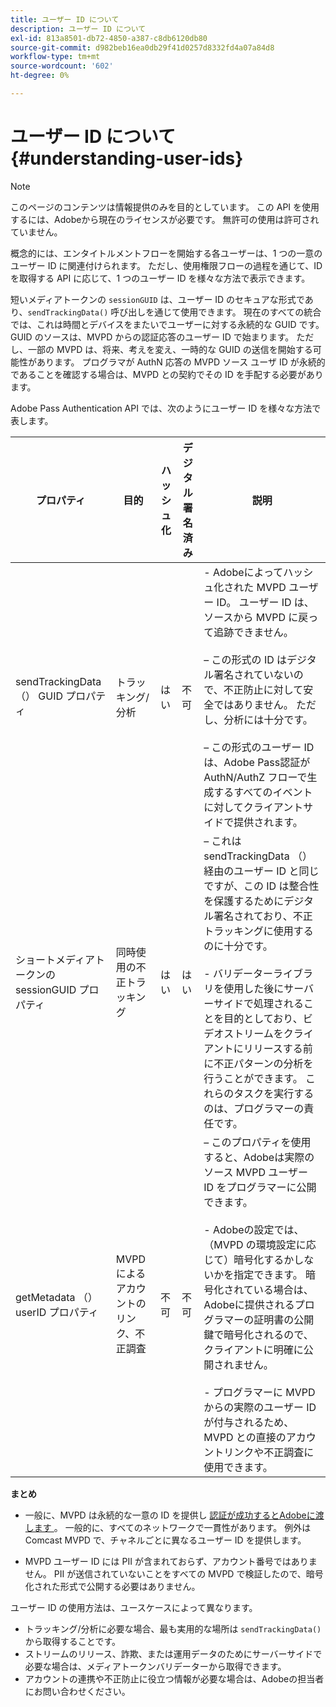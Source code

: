 ```yaml
---
title: ユーザー ID について
description: ユーザー ID について
exl-id: 813a8501-db72-4850-a387-c8db6120db80
source-git-commit: d982beb16ea0db29f41d0257d8332fd4a07a84d8
workflow-type: tm+mt
source-wordcount: '602'
ht-degree: 0%

---
```


# ユーザー ID について {#understanding-user-ids}

>[!NOTE]
>
>このページのコンテンツは情報提供のみを目的としています。 この API を使用するには、Adobeから現在のライセンスが必要です。 無許可の使用は許可されていません。

概念的には、エンタイトルメントフローを開始する各ユーザーは、1 つの一意のユーザー ID に関連付けられます。 ただし、使用権限フローの過程を通じて、ID を取得する API に応じて、1 つのユーザー ID を様々な方法で表示できます。

短いメディアトークンの `sessionGUID` は、ユーザー ID のセキュアな形式であり、`sendTrackingData()` 呼び出しを通じて使用できます。 現在のすべての統合では、これは時間とデバイスをまたいでユーザーに対する永続的な GUID です。 GUID のソースは、MVPD からの認証応答のユーザー ID で始まります。 ただし、一部の MVPD は、将来、考えを変え、一時的な GUID の送信を開始する可能性があります。 プログラマが AuthN 応答の MVPD ソース ユーザ ID が永続的であることを確認する場合は、MVPD との契約でその ID を手配する必要があります。

Adobe Pass Authentication API では、次のようにユーザー ID を様々な方法で表します。

| プロパティ | 目的 | ハッシュ化 | デジタル署名済み | 説明 |
| --- | --- | --- | --- | --- |
| sendTrackingData （） GUID プロパティ | トラッキング/分析 | はい | 不可 | - Adobeによってハッシュ化された MVPD ユーザー ID。 ユーザー ID は、ソースから MVPD に戻って追跡できません。</br> </br> – この形式の ID はデジタル署名されていないので、不正防止に対して安全ではありません。 ただし、分析には十分です。 </br> </br> – この形式のユーザー ID は、Adobe Pass認証が AuthN/AuthZ フローで生成するすべてのイベントに対してクライアントサイドで提供されます。 |
| ショートメディアトークンの sessionGUID プロパティ | 同時使用の不正トラッキング | はい | はい |  – これは sendTrackingData （）経由のユーザー ID と同じですが、この ID は整合性を保護するためにデジタル署名されており、不正トラッキングに使用するのに十分です。</br> </br> - バリデーターライブラリを使用した後にサーバーサイドで処理されることを目的としており、ビデオストリームをクライアントにリリースする前に不正パターンの分析を行うことができます。  これらのタスクを実行するのは、プログラマーの責任です。 |
| getMetadata （） userID プロパティ | MVPD によるアカウントのリンク、不正調査 | 不可 | 不可 |  – このプロパティを使用すると、Adobeは実際のソース MVPD ユーザー ID をプログラマーに公開できます。</br> </br> - Adobeの設定では、（MVPD の環境設定に応じて）暗号化するかしないかを指定できます。 暗号化されている場合は、Adobeに提供されるプログラマーの証明書の公開鍵で暗号化されるので、クライアントに明確に公開されません。</br> </br> - プログラマーに MVPD からの実際のユーザー ID が付与されるため、MVPD との直接のアカウントリンクや不正調査に使用できます。 |


**まとめ**

* 一般に、MVPD は永続的な一意の ID を提供し <u> 認証が成功するとAdobeに渡します </u>。 一般的に、すべてのネットワークで一貫性があります。 例外は Comcast MVPD で、チャネルごとに異なるユーザー ID を提供します。

* MVPD ユーザー ID には PII が含まれておらず、アカウント番号ではありません。 PII が送信されていないことをすべての MVPD で検証したので、暗号化された形式で公開する必要はありません。

ユーザー ID の使用方法は、ユースケースによって異なります。

* トラッキング/分析に必要な場合、最も実用的な場所は `sendTrackingData()` から取得することです。
* ストリームのリリース、詐欺、または運用データのためにサーバーサイドで必要な場合は、メディアトークンバリデーターから取得できます。
* アカウントの連携や不正防止に役立つ情報が必要な場合は、Adobeの担当者にお問い合わせください。
